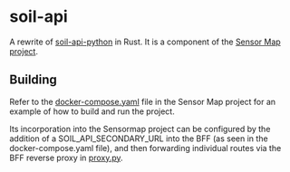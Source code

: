 # soil-api
A rewrite of [soil-api-python](https://github.com/LabSOIL/soil-api-python) in Rust. It is
a component of the [Sensor Map project](https://github.com/LabSOIL/sensormap-ui).


## Building

Refer to the [docker-compose.yaml](https://github.com/LabSOIL/sensormap-ui/blob/main/docker-compose.yaml) file in the Sensor Map project for an example of how to build and run the project.

Its incorporation into the Sensormap project can be configured by the addition of
a SOIL_API_SECONDARY_URL into the BFF (as seen in the docker-compose.yaml file), and
then forwarding individual routes via the BFF reverse proxy in [proxy.py](https://github.com/LabSOIL/sensormap-bff/blob/main/app/tools/proxy.py).
